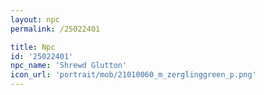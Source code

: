 ```yaml
---
layout: npc
permalink: /25022401

title: Npc
id: '25022401'
npc_name: 'Shrewd Glutton'
icon_url: 'portrait/mob/21010060_m_zerglinggreen_p.png'
---
```


